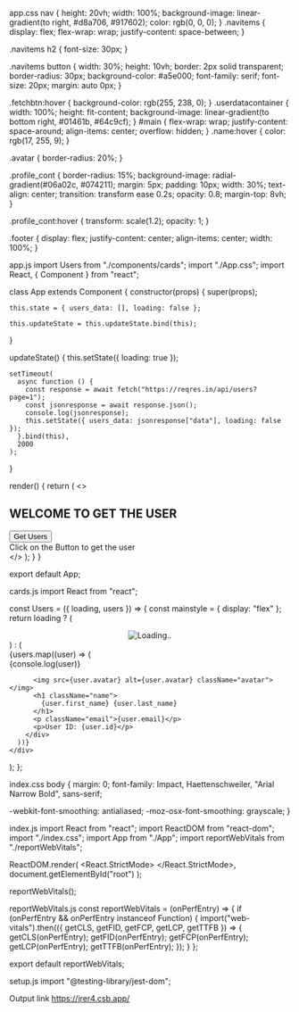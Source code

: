 app.css
nav {
  height: 20vh;
  width: 100%;
  background-image: linear-gradient(to right, #d8a706, #917602);
  color: rgb(0, 0, 0);
}
.navitems {
  display: flex;
  flex-wrap: wrap;
  justify-content: space-between;
}

.navitems h2 {
  font-size: 30px;
}

.navitems button {
  width: 30%;
  height: 10vh;
  border: 2px solid transparent;
  border-radius: 30px;
  background-color: #a5e000;
  font-family: serif;
  font-size: 20px;
  margin: auto 0px;
}

.fetchbtn:hover {
  background-color: rgb(255, 238, 0);
}
.userdatacontainer {
  width: 100%;
  height: fit-content;
  background-image: linear-gradient(to bottom right, #01461b, #64c9cf);
}
#main {
  flex-wrap: wrap;
  justify-content: space-around;
  align-items: center;
  overflow: hidden;
}
.name:hover {
  color: rgb(17, 255, 9);
}

.avatar {
  border-radius: 20%;
}

.profile_cont {
  border-radius: 15%;
  background-image: radial-gradient(#06a02c, #074211);
  margin: 5px;
  padding: 10px;
  width: 30%;
  text-align: center;
  transition: transform ease 0.2s;
  opacity: 0.8;
  margin-top: 8vh;
}

.profile_cont:hover {
  transform: scale(1.2);
  opacity: 1;
}

.footer {
  display: flex;
  justify-content: center;
  align-items: center;
  width: 100%;
}


app.js
import Users from "./components/cards";
import "./App.css";
import React, { Component } from "react";

class App extends Component {
  constructor(props) {
    super(props);

    this.state = { users_data: [], loading: false };

    this.updateState = this.updateState.bind(this);
  }

  updateState() {
    this.setState({ loading: true });

    setTimeout(
      async function () {
        const response = await fetch("https://reqres.in/api/users?page=1");
        const jsonresponse = await response.json();
        console.log(jsonresponse);
        this.setState({ users_data: jsonresponse["data"], loading: false });
      }.bind(this),
      2000
    );
  }

  render() {
    return (
      <>
        <nav className="navbar">
          <div className="navitems">
            <h2>WELCOME TO GET THE USER</h2>
            <button className="fetchbtn" onClick={this.updateState}>
              Get Users
            </button>
          </div>
        </nav>
        <div className="userdatacontainer">
          <Users loading={this.state.loading} users={this.state.users_data} />
        </div>
        <footer className="footer">Click on the Button to get the user</footer>
      </>
    );
  }
}

export default App;


cards.js
import React from "react";

const Users = ({ loading, users }) => {
  const mainstyle = {
    display: "flex"
  };
  return loading ? (
    <div id="main" align="Middle">
      <img
        src="http://media.giphy.com/media/s4KqhlPU9Ypnq/giphy.gif"
        alt="Loading.."
        className="loader"
      />
    </div>
  ) : (
    <div id="main" style={mainstyle}>
      {users.map((user) => (
        <div className="profile_cont" key={user.id}>
          {console.log(user)}

          <img src={user.avatar} alt={user.avatar} className="avatar"></img>
          <h1 className="name">
            {user.first_name} {user.last_name}
          </h1>
          <p className="email">{user.email}</p>
          <p>User ID: {user.id}</p>
        </div>
      ))}
    </div>
  );
};


index.css
body {
  margin: 0;
  font-family: Impact, Haettenschweiler, "Arial Narrow Bold", sans-serif;

  -webkit-font-smoothing: antialiased;
  -moz-osx-font-smoothing: grayscale;
}


index.js
import React from "react";
import ReactDOM from "react-dom";
import "./index.css";
import App from "./App";
import reportWebVitals from "./reportWebVitals";

ReactDOM.render(
  <React.StrictMode>
    <App />
  </React.StrictMode>,
  document.getElementById("root")
);

reportWebVitals();

reportWebVitals.js
const reportWebVitals = (onPerfEntry) => {
  if (onPerfEntry && onPerfEntry instanceof Function) {
    import("web-vitals").then(({ getCLS, getFID, getFCP, getLCP, getTTFB }) => {
      getCLS(onPerfEntry);
      getFID(onPerfEntry);
      getFCP(onPerfEntry);
      getLCP(onPerfEntry);
      getTTFB(onPerfEntry);
    });
  }
};

export default reportWebVitals;

setup.js
import "@testing-library/jest-dom";


Output link
https://jrer4.csb.app/
